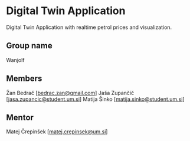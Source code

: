# Digital Twin Application
Digital Twin Application with realtime petrol prices and visualization.

## Group name
Wanjolf

## Members
Žan Bedrač [bedrac.zan@gmail.com]
Jaša Zupančič [jasa.zupancic@student.um.si]
Matija Šinko [matija.sinko@student.um.si]

## Mentor
Matej Črepinšek [matej.crepinsek@um.si]
